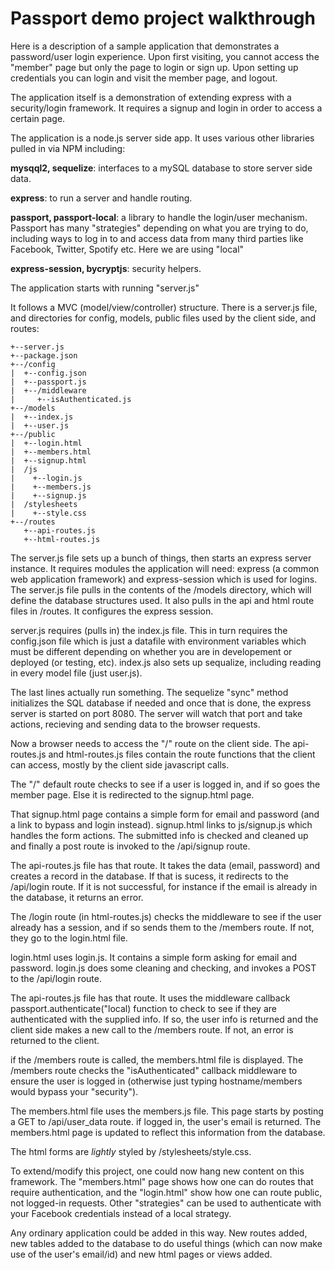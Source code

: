 # Passport demo project walkthrough

Here is a description of a sample application that demonstrates a password/user login experience.  Upon first visiting, you cannot access the "member" page but only the page to login or sign up.  Upon setting up credentials you can login and visit the member page, and logout.


The application itself is a demonstration of extending express with a security/login framework.  It requires a signup and login in order to access a certain page.

The application is a node.js server side app.  It uses various other libraries pulled in via NPM including:

**mysqql2, sequelize**: interfaces to a mySQL database to store server side data.  

**express**: to run a server and handle routing.  

**passport, passport-local**: a library to handle the login/user mechanism.  Passport has many "strategies" depending on what you are trying to do, including ways to log in to and access data from many third parties like Facebook, Twitter, Spotify etc.  Here we are using "local"  

**express-session, bycryptjs**: security helpers.  

The application starts with running "server.js"

It follows a MVC (model/view/controller) structure.  There is a server.js file, and directories for config, models, public files used by the client side, and routes:

```
+--server.js  
+--package.json  
+--/config  
|  +--config.json  
|  +--passport.js  
|  +--/middleware  
|     +--isAuthenticated.js  
+--/models  
|  +--index.js  
|  +--user.js  
+--/public  
|  +--login.html  
|  +--members.html  
|  +--signup.html  
|  /js  
|    +--login.js  
|    +--members.js  
|    +--signup.js  
|  /stylesheets  
|    +--style.css  
+--/routes  
   +--api-routes.js  
   +--html-routes.js  
```

The server.js file sets up a bunch of things, then starts an express server instance.  It requires modules the application will need: express (a common web application framework) and express-session which is used for logins. The server.js file pulls in the contents of the /models directory, which will define the database structures used.  It also pulls in the api and html route files in /routes.  It configures the express session.  

server.js requires (pulls in) the index.js file.  This in turn requires the config.json file which is just a datafile with environment variables which must be different depending on whether you are in developement or deployed (or testing, etc).  index.js also sets up sequalize, including reading in every model file (just user.js).


The last lines actually run something.  The sequelize "sync" method initializes the SQL database if needed and once that is done, the express server is started on port 8080.  The server will watch that port and take actions, recieving and sending data to the browser requests.


Now a browser needs to access the "/" route on the client side.  The api-routes.js and html-routes.js files contain the route functions that the client can access, mostly by the client side javascript calls. 

 The "/" default route checks to see if a user is logged in, and if so goes the member page.  Else it is redirected to the signup.html page.

 That signup.html page contains a simple form for email and password (and a link to bypass and login instead).  signup.html links to js/signup.js which handles the form actions.  The submitted info is checked and cleaned up and finally a post route is invoked to the /api/signup route.  

 The api-routes.js file has that route.  It takes the data (email, password) and creates a record in the database.  If that is sucess, it redirects to the /api/login route.  If it is not successful, for instance if the email is already in the database, it returns an error.

 The /login route (in html-routes.js) checks the middleware to see if the user already has a session, and if so sends them to the /members route.  If not, they go to the login.html file.

 login.html  uses login.js.  It contains a simple form asking for email and password.  login.js does some cleaning and checking, and invokes a POST to the /api/login route.

 The api-routes.js file has that route.  It uses the middleware callback passport.authenticate("local) function to check to see if they are authenticated with the supplied info.  If so, the user info is returned and the client side makes a new call to the /members route.  If not, an error is returned to the client.

 if the /members route is called, the members.html file is displayed.  The /members route checks the "isAuthenticated" callback middleware to ensure the user is logged in (otherwise just typing hostname/members would bypass your "security").  

 The members.html file uses the members.js file.  This page starts by posting a GET to /api/user_data route.  if logged in, the user's email is returned.  The members.html page is updated to reflect this information from the database.

 The html forms are *lightly* styled by /stylesheets/style.css.

 To extend/modify this project, one could now hang new content on this framework.  The "members.html" page shows how one can do routes that require authentication, and the "login.html" show how one can route public, not logged-in requests.  Other "strategies" can be used to authenticate with your Facebook credentials instead of a local strategy.  

 Any ordinary application could be added in this way.  New routes added, new tables added to the database to do useful things (which can now make use of the user's email/id) and new html pages or views added.
 

